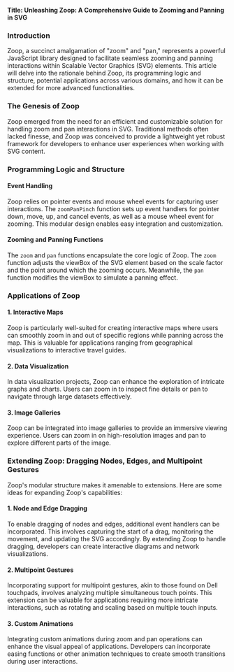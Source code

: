 **Title: Unleashing Zoop: A Comprehensive Guide to Zooming and Panning in SVG**

### Introduction

Zoop, a succinct amalgamation of "zoom" and "pan," represents a powerful JavaScript library designed to facilitate seamless zooming and panning interactions within Scalable Vector Graphics (SVG) elements. This article will delve into the rationale behind Zoop, its programming logic and structure, potential applications across various domains, and how it can be extended for more advanced functionalities.

### The Genesis of Zoop

Zoop emerged from the need for an efficient and customizable solution for handling zoom and pan interactions in SVG. Traditional methods often lacked finesse, and Zoop was conceived to provide a lightweight yet robust framework for developers to enhance user experiences when working with SVG content.

### Programming Logic and Structure

#### Event Handling

Zoop relies on pointer events and mouse wheel events for capturing user interactions. The `zoomPanPinch` function sets up event handlers for pointer down, move, up, and cancel events, as well as a mouse wheel event for zooming. This modular design enables easy integration and customization.

#### Zooming and Panning Functions

The `zoom` and `pan` functions encapsulate the core logic of Zoop. The `zoom` function adjusts the viewBox of the SVG element based on the scale factor and the point around which the zooming occurs. Meanwhile, the `pan` function modifies the viewBox to simulate a panning effect.

### Applications of Zoop

#### 1. Interactive Maps

Zoop is particularly well-suited for creating interactive maps where users can smoothly zoom in and out of specific regions while panning across the map. This is valuable for applications ranging from geographical visualizations to interactive travel guides.

#### 2. Data Visualization

In data visualization projects, Zoop can enhance the exploration of intricate graphs and charts. Users can zoom in to inspect fine details or pan to navigate through large datasets effectively.

#### 3. Image Galleries

Zoop can be integrated into image galleries to provide an immersive viewing experience. Users can zoom in on high-resolution images and pan to explore different parts of the image.

### Extending Zoop: Dragging Nodes, Edges, and Multipoint Gestures

Zoop's modular structure makes it amenable to extensions. Here are some ideas for expanding Zoop's capabilities:

#### 1. Node and Edge Dragging

To enable dragging of nodes and edges, additional event handlers can be incorporated. This involves capturing the start of a drag, monitoring the movement, and updating the SVG accordingly. By extending Zoop to handle dragging, developers can create interactive diagrams and network visualizations.

#### 2. Multipoint Gestures

Incorporating support for multipoint gestures, akin to those found on Dell touchpads, involves analyzing multiple simultaneous touch points. This extension can be valuable for applications requiring more intricate interactions, such as rotating and scaling based on multiple touch inputs.

#### 3. Custom Animations

Integrating custom animations during zoom and pan operations can enhance the visual appeal of applications. Developers can incorporate easing functions or other animation techniques to create smooth transitions during user interactions.
